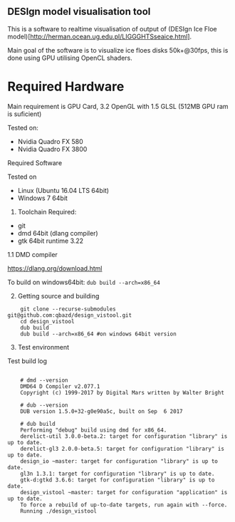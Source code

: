 DESIgn model visualisation tool
-------------------------------

This is a software to realtime visualisation of output of (DESIgn Ice Floe model)[http://herman.ocean.ug.edu.pl/LIGGGHTSseaice.html].

Main goal of the software is to visualize ice floes disks 50k+@30fps, this is done using GPU utilising OpenCL shaders.

Required Hardware
============

Main requirement is GPU Card, 3.2 OpenGL with 1.5 GLSL (512MB GPU ram is suficient)

Tested on:
- Nvidia Quadro FX 580
- Nvidia Quadro FX 3800

Required Software

Tested on
- Linux (Ubuntu 16.04 LTS 64bit)
- Windows 7 64bit

1. Toolchain 
Required:
- git
- dmd 64bit (dlang compiler)
- gtk 64bit runtime 3.22

1.1 DMD compiler

https://dlang.org/download.html

To build on windows64bit: `dub build --arch=x86_64`
   
2. Getting source and building
    
```lang=d
    git clone --recurse-submodules git@github.com:qbazd/design_vistool.git
    cd design_vistool
    dub build 
    dub build --arch=x86_64 #on windows 64bit version
```

3. Test environment

Test build log

```lang=d

    # dmd --version 
    DMD64 D Compiler v2.077.1
    Copyright (c) 1999-2017 by Digital Mars written by Walter Bright

    # dub --version 
    DUB version 1.5.0+32-g0e90a5c, built on Sep  6 2017

    # dub build
    Performing "debug" build using dmd for x86_64.
    derelict-util 3.0.0-beta.2: target for configuration "library" is up to date.
    derelict-gl3 2.0.0-beta.5: target for configuration "library" is up to date.
    design_io ~master: target for configuration "library" is up to date.
    gl3n 1.3.1: target for configuration "library" is up to date.
    gtk-d:gtkd 3.6.6: target for configuration "library" is up to date.
    design_vistool ~master: target for configuration "application" is up to date.
    To force a rebuild of up-to-date targets, run again with --force.
    Running ./design_vistool

```
